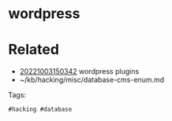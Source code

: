 # wordpress

# Related

- [20221003150342](/zet/20221003150342/README.md) wordpress plugins
- ~/kb/hacking/misc/database-cms-enum.md

Tags:

    #hacking #database 
